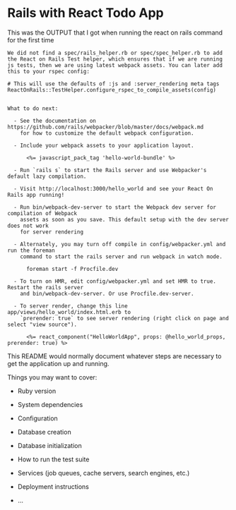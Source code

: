 # Rails with React Todo App

This was the OUTPUT that I got when running the react on rails command for the first time

```
We did not find a spec/rails_helper.rb or spec/spec_helper.rb to add
the React on Rails Test helper, which ensures that if we are running
js tests, then we are using latest webpack assets. You can later add
this to your rspec config:

# This will use the defaults of :js and :server_rendering meta tags
ReactOnRails::TestHelper.configure_rspec_to_compile_assets(config)


What to do next:

  - See the documentation on https://github.com/rails/webpacker/blob/master/docs/webpack.md
    for how to customize the default webpack configuration.

  - Include your webpack assets to your application layout.

      <%= javascript_pack_tag 'hello-world-bundle' %>

  - Run `rails s` to start the Rails server and use Webpacker's default lazy compilation.

  - Visit http://localhost:3000/hello_world and see your React On Rails app running!

  - Run bin/webpack-dev-server to start the Webpack dev server for compilation of Webpack
    assets as soon as you save. This default setup with the dev server does not work
    for server rendering

  - Alternately, you may turn off compile in config/webpacker.yml and run the foreman
    command to start the rails server and run webpack in watch mode.

      foreman start -f Procfile.dev

  - To turn on HMR, edit config/webpacker.yml and set HMR to true. Restart the rails server
    and bin/webpack-dev-server. Or use Procfile.dev-server.

  - To server render, change this line app/views/hello_world/index.html.erb to
    `prerender: true` to see server rendering (right click on page and select "view source").

      <%= react_component("HelloWorldApp", props: @hello_world_props, prerender: true) %>
```

This README would normally document whatever steps are necessary to get the
application up and running.

Things you may want to cover:

* Ruby version

* System dependencies

* Configuration

* Database creation

* Database initialization

* How to run the test suite

* Services (job queues, cache servers, search engines, etc.)

* Deployment instructions

* ...
